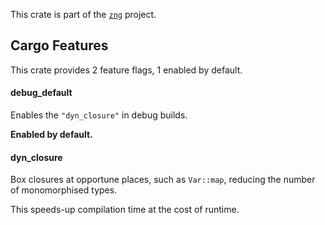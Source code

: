 <!--do doc --readme header-->
This crate is part of the [`zng`](https://github.com/zng-ui/zng?tab=readme-ov-file#crates) project.


<!--do doc --readme features-->
## Cargo Features


This crate provides 2 feature flags, 1 enabled by default.

#### debug_default
Enables the `"dyn_closure"` in debug builds.



 **Enabled by default.**

#### dyn_closure
Box closures at opportune places, such as `Var::map`, reducing the number of monomorphised types.

This speeds-up compilation time at the cost of runtime.


<!--do doc --readme #SECTION-END-->


